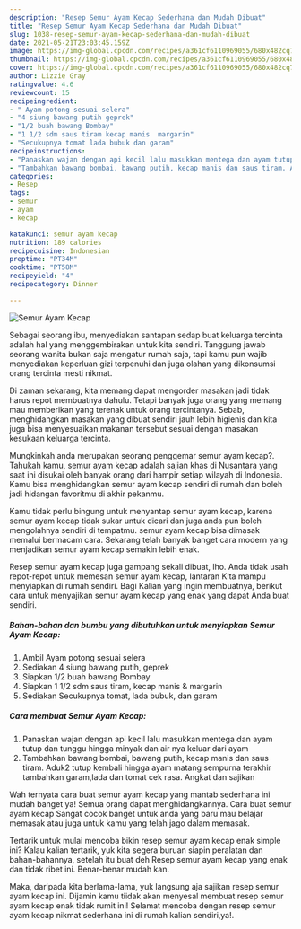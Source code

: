 ```yaml
---
description: "Resep Semur Ayam Kecap Sederhana dan Mudah Dibuat"
title: "Resep Semur Ayam Kecap Sederhana dan Mudah Dibuat"
slug: 1038-resep-semur-ayam-kecap-sederhana-dan-mudah-dibuat
date: 2021-05-21T23:03:45.159Z
image: https://img-global.cpcdn.com/recipes/a361cf6110969055/680x482cq70/semur-ayam-kecap-foto-resep-utama.jpg
thumbnail: https://img-global.cpcdn.com/recipes/a361cf6110969055/680x482cq70/semur-ayam-kecap-foto-resep-utama.jpg
cover: https://img-global.cpcdn.com/recipes/a361cf6110969055/680x482cq70/semur-ayam-kecap-foto-resep-utama.jpg
author: Lizzie Gray
ratingvalue: 4.6
reviewcount: 15
recipeingredient:
- " Ayam potong sesuai selera"
- "4 siung bawang putih geprek"
- "1/2 buah bawang Bombay"
- "1 1/2 sdm saus tiram kecap manis  margarin"
- "Secukupnya tomat lada bubuk dan garam"
recipeinstructions:
- "Panaskan wajan dengan api kecil lalu masukkan mentega dan ayam tutup dan tunggu hingga minyak dan air nya keluar dari ayam"
- "Tambahkan bawang bombai, bawang putih, kecap manis dan saus tiram. Aduk2 tutup kembali hingga ayam matang sempurna terakhir tambahkan garam,lada dan tomat cek rasa. Angkat dan sajikan"
categories:
- Resep
tags:
- semur
- ayam
- kecap

katakunci: semur ayam kecap 
nutrition: 189 calories
recipecuisine: Indonesian
preptime: "PT34M"
cooktime: "PT58M"
recipeyield: "4"
recipecategory: Dinner

---
```



![Semur Ayam Kecap](https://img-global.cpcdn.com/recipes/a361cf6110969055/680x482cq70/semur-ayam-kecap-foto-resep-utama.jpg)

Sebagai seorang ibu, menyediakan santapan sedap buat keluarga tercinta adalah hal yang menggembirakan untuk kita sendiri. Tanggung jawab seorang  wanita bukan saja mengatur rumah saja, tapi kamu pun wajib menyediakan keperluan gizi terpenuhi dan juga olahan yang dikonsumsi orang tercinta mesti nikmat.

Di zaman  sekarang, kita memang dapat mengorder masakan jadi tidak harus repot membuatnya dahulu. Tetapi banyak juga orang yang memang mau memberikan yang terenak untuk orang tercintanya. Sebab, menghidangkan masakan yang dibuat sendiri jauh lebih higienis dan kita juga bisa menyesuaikan makanan tersebut sesuai dengan masakan kesukaan keluarga tercinta. 



Mungkinkah anda merupakan seorang penggemar semur ayam kecap?. Tahukah kamu, semur ayam kecap adalah sajian khas di Nusantara yang saat ini disukai oleh banyak orang dari hampir setiap wilayah di Indonesia. Kamu bisa menghidangkan semur ayam kecap sendiri di rumah dan boleh jadi hidangan favoritmu di akhir pekanmu.

Kamu tidak perlu bingung untuk menyantap semur ayam kecap, karena semur ayam kecap tidak sukar untuk dicari dan juga anda pun boleh mengolahnya sendiri di tempatmu. semur ayam kecap bisa dimasak memalui bermacam cara. Sekarang telah banyak banget cara modern yang menjadikan semur ayam kecap semakin lebih enak.

Resep semur ayam kecap juga gampang sekali dibuat, lho. Anda tidak usah repot-repot untuk memesan semur ayam kecap, lantaran Kita mampu menyiapkan di rumah sendiri. Bagi Kalian yang ingin membuatnya, berikut cara untuk menyajikan semur ayam kecap yang enak yang dapat Anda buat sendiri.

<!--inarticleads1-->

##### Bahan-bahan dan bumbu yang dibutuhkan untuk menyiapkan Semur Ayam Kecap:

1. Ambil  Ayam potong sesuai selera
1. Sediakan 4 siung bawang putih, geprek
1. Siapkan 1/2 buah bawang Bombay
1. Siapkan 1 1/2 sdm saus tiram, kecap manis &amp; margarin
1. Sediakan Secukupnya tomat, lada bubuk, dan garam




<!--inarticleads2-->

##### Cara membuat Semur Ayam Kecap:

1. Panaskan wajan dengan api kecil lalu masukkan mentega dan ayam tutup dan tunggu hingga minyak dan air nya keluar dari ayam
1. Tambahkan bawang bombai, bawang putih, kecap manis dan saus tiram. Aduk2 tutup kembali hingga ayam matang sempurna terakhir tambahkan garam,lada dan tomat cek rasa. Angkat dan sajikan




Wah ternyata cara buat semur ayam kecap yang mantab sederhana ini mudah banget ya! Semua orang dapat menghidangkannya. Cara buat semur ayam kecap Sangat cocok banget untuk anda yang baru mau belajar memasak atau juga untuk kamu yang telah jago dalam memasak.

Tertarik untuk mulai mencoba bikin resep semur ayam kecap enak simple ini? Kalau kalian tertarik, yuk kita segera buruan siapin peralatan dan bahan-bahannya, setelah itu buat deh Resep semur ayam kecap yang enak dan tidak ribet ini. Benar-benar mudah kan. 

Maka, daripada kita berlama-lama, yuk langsung aja sajikan resep semur ayam kecap ini. Dijamin kamu tiidak akan menyesal membuat resep semur ayam kecap enak tidak rumit ini! Selamat mencoba dengan resep semur ayam kecap nikmat sederhana ini di rumah kalian sendiri,ya!.

